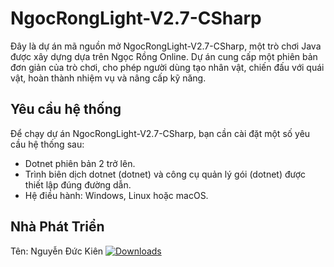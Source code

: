 # NgocRongLight-V2.7-CSharp

Đây là dự án mã nguồn mở NgocRongLight-V2.7-CSharp, một trò chơi Java được xây dựng dựa trên Ngọc Rồng Online. Dự án cung cấp một phiên bản đơn giản của trò chơi, cho phép người dùng tạo nhân vật, chiến đấu với quái vật, hoàn thành nhiệm vụ và nâng cấp kỹ năng.

## Yêu cầu hệ thống

Để chạy dự án NgocRongLight-V2.7-CSharp, bạn cần cài đặt một số yêu cầu hệ thống sau:

- Dotnet phiên bản 2 trở lên.
- Trình biên dịch dotnet (dotnet) và công cụ quản lý gói (dotnet) được thiết lập đúng đường dẫn.
- Hệ điều hành: Windows, Linux hoặc macOS.

## Nhà Phát Triển

Tên: Nguyễn Đức Kiên
[![Downloads](https://img.shields.io/github/downloads/ntduckien/NgocRongLight-V2.7-CSharp-/total)](https://github.com/ntduckien/NgocRongLight-V2.7-CSharp-/releases)

